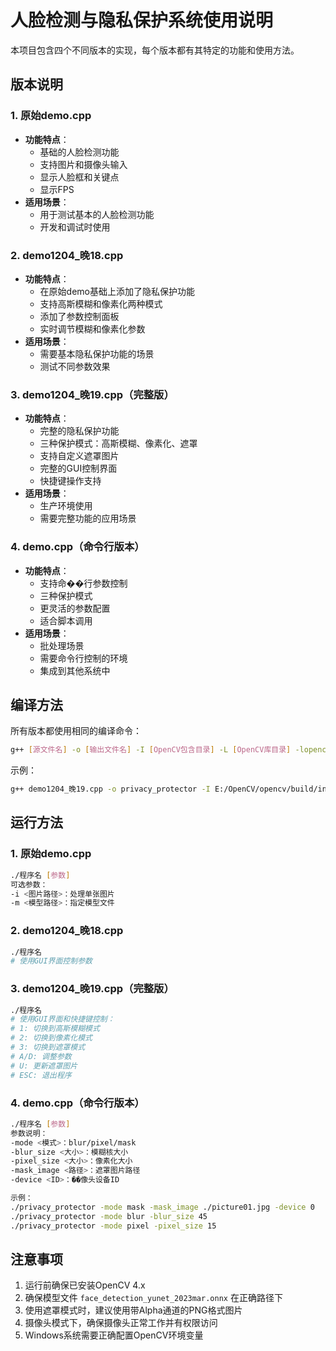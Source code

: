# 人脸检测与隐私保护系统使用说明

本项目包含四个不同版本的实现，每个版本都有其特定的功能和使用方法。

## 版本说明

### 1. 原始demo.cpp
- **功能特点**：
  - 基础的人脸检测功能
  - 支持图片和摄像头输入
  - 显示人脸框和关键点
  - 显示FPS
- **适用场景**：
  - 用于测试基本的人脸检测功能
  - 开发和调试时使用

### 2. demo1204_晚18.cpp
- **功能特点**：
  - 在原始demo基础上添加了隐私保护功能
  - 支持高斯模糊和像素化两种模式
  - 添加了参数控制面板
  - 实时调节模糊和像素化参数
- **适用场景**：
  - 需要基本隐私保护功能的场景
  - 测试不同参数效果

### 3. demo1204_晚19.cpp（完整版）
- **功能特点**：
  - 完整的隐私保护功能
  - 三种保护模式：高斯模糊、像素化、遮罩
  - 支持自定义遮罩图片
  - 完整的GUI控制界面
  - 快捷键操作支持
- **适用场景**：
  - 生产环境使用
  - 需要完整功能的应用场景

### 4. demo.cpp（命令行版本）
- **功能特点**：
  - 支持命��行参数控制
  - 三种保护模式
  - 更灵活的参数配置
  - 适合脚本调用
- **适用场景**：
  - 批处理场景
  - 需要命令行控制的环境
  - 集成到其他系统中

## 编译方法

所有版本都使用相同的编译命令：

```bash
g++ [源文件名] -o [输出文件名] -I [OpenCV包含目录] -L [OpenCV库目录] -lopencv_world4100 -lcomdlg32
```

示例：
```bash
g++ demo1204_晚19.cpp -o privacy_protector -I E:/OpenCV/opencv/build/include -L E:/OpenCV/opencv/build/x64/MinGW/lib -lopencv_world4100 -lcomdlg32
```

## 运行方法

### 1. 原始demo.cpp
```bash
./程序名 [参数]
可选参数：
-i <图片路径>：处理单张图片
-m <模型路径>：指定模型文件
```

### 2. demo1204_晚18.cpp
```bash
./程序名
# 使用GUI界面控制参数
```

### 3. demo1204_晚19.cpp（完整版）
```bash
./程序名
# 使用GUI界面和快捷键控制：
# 1: 切换到高斯模糊模式
# 2: 切换到像素化模式
# 3: 切换到遮罩模式
# A/D: 调整参数
# U: 更新遮罩图片
# ESC: 退出程序
```

### 4. demo.cpp（命令行版本）
```bash
./程序名 [参数]
参数说明：
-mode <模式>：blur/pixel/mask
-blur_size <大小>：模糊核大小
-pixel_size <大小>：像素化大小
-mask_image <路径>：遮罩图片路径
-device <ID>：��像头设备ID

示例：
./privacy_protector -mode mask -mask_image ./picture01.jpg -device 0
./privacy_protector -mode blur -blur_size 45
./privacy_protector -mode pixel -pixel_size 15
```

## 注意事项

1. 运行前确保已安装OpenCV 4.x
2. 确保模型文件 `face_detection_yunet_2023mar.onnx` 在正确路径下
3. 使用遮罩模式时，建议使用带Alpha通道的PNG格式图片
4. 摄像头模式下，确保摄像头正常工作并有权限访问
5. Windows系统需要正确配置OpenCV环境变量 